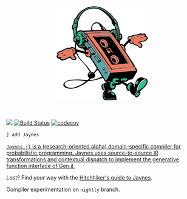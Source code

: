 <p align="center">
<img height="250px" src="docs/assets/jaynes.png"/>
</p>
<br>

[![](https://img.shields.io/badge/docs-dev-blue.svg)](https://femtomc.github.io/Jaynes.jl)
[![Build Status](https://travis-ci.org/femtomc/Jaynes.jl.svg?branch=master)](https://travis-ci.org/femtomc/Jaynes.jl)
[![codecov](https://codecov.io/gh/femtomc/Jaynes.jl/branch/master/graph/badge.svg)](https://codecov.io/gh/femtomc/Jaynes.jl)

```julia
] add Jaynes
```

[`Jaynes.jl` is a (research-oriented alpha) domain-specific compiler for probabilistic programming. Jaynes uses source-to-source IR transformations and contextual dispatch to implement the generative function interface of Gen.jl.](https://femtomc.github.io/Jaynes.jl/)

Lost? Find your way with the [Hitchhiker's guide to Jaynes](HITCHHIKERS_GUIDE_TO_JAYNES.md).

Compiler experimentation on `nightly` branch.
